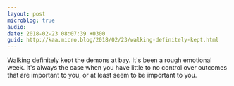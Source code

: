 ```yaml
---
layout: post
microblog: true
audio: 
date: 2018-02-23 08:07:39 +0300
guid: http://kaa.micro.blog/2018/02/23/walking-definitely-kept.html
---
```

Walking definitely kept the demons at bay. It's been a rough emotional week. It's always the case when you have little to no control over outcomes that are important to you, or at least seem to be important to you. 
